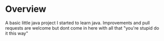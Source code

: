 # Overview
A basic little java project I started to learn java. Improvements and pull requests are welcome but dont come in here with all that "you're stupid do it this way"
